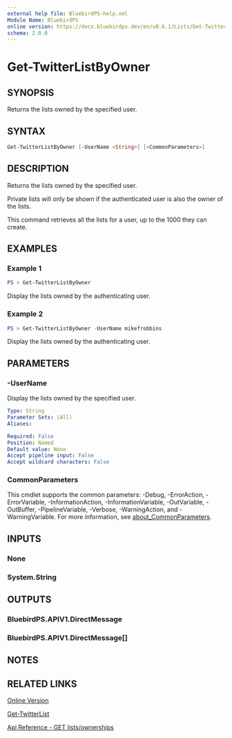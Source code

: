 ```yaml
---
external help file: BluebirdPS-help.xml
Module Name: BluebirdPS
online version: https://docs.bluebirdps.dev/en/v0.6.1/Lists/Get-TwitterListByOwner
schema: 2.0.0
---
```


# Get-TwitterListByOwner

## SYNOPSIS

Returns the lists owned by the specified user.

## SYNTAX

```powershell
Get-TwitterListByOwner [-UserName <String>] [<CommonParameters>]
```

## DESCRIPTION

Returns the lists owned by the specified user.

Private lists will only be shown if the authenticated user is also the owner of the lists.

This command retrieves all the lists for a user, up to the 1000 they can create.

## EXAMPLES

### Example 1

```powershell
PS > Get-TwitterListByOwner
```

Display the lists owned by the authenticating user.

### Example 2

```powershell
PS > Get-TwitterListByOwner -UserName mikefrobbins
```

Display the lists owned by the authenticating user.

## PARAMETERS

### -UserName

Display the lists owned by the specified user.

```yaml
Type: String
Parameter Sets: (All)
Aliases:

Required: False
Position: Named
Default value: None
Accept pipeline input: False
Accept wildcard characters: False
```

### CommonParameters

This cmdlet supports the common parameters: -Debug, -ErrorAction, -ErrorVariable, -InformationAction, -InformationVariable, -OutVariable, -OutBuffer, -PipelineVariable, -Verbose, -WarningAction, and -WarningVariable. For more information, see [about_CommonParameters](http://go.microsoft.com/fwlink/?LinkID=113216).

## INPUTS

### None

### System.String

## OUTPUTS

### BluebirdPS.APIV1.DirectMessage

### BluebirdPS.APIV1.DirectMessage[]

## NOTES

## RELATED LINKS

[Online Version](https://docs.bluebirdps.dev/en/v0.6.1/Lists/Get-TwitterListByOwner)

[Get-TwitterList](https://docs.bluebirdps.dev/en/v0.6.1/Lists/Get-TwitterList)

[Api Reference - GET lists/ownerships](https://developer.twitter.com/en/docs/twitter-api/v1/accounts-and-users/create-manage-lists/api-reference/get-lists-ownerships)
